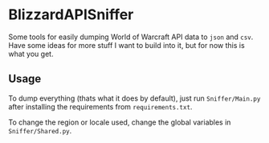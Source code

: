 # BlizzardAPISniffer

Some tools for easily dumping World of Warcraft API data to `json` and `csv`. Have some ideas for more stuff I want to build into it, but for now this is what you get.

## Usage

To dump everything (thats what it does by default), just run `Sniffer/Main.py` after installing the requirements from `requirements.txt`.

To change the region or locale used, change the global variables in `Sniffer/Shared.py`.